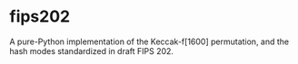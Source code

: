 # fips202

A pure-Python implementation of the Keccak-f[1600] permutation,
and the hash modes standardized in draft FIPS 202.
